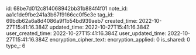id: 68be7d012c814068942bb31b884f4f01
note_id: aa1c1de9fbe241a3b67f9166cc0f5e3e
tag_id: 69bdb62a6a8d4086a9f1b54bd939aeb7
created_time: 2022-10-27T15:41:16.384Z
updated_time: 2022-10-27T15:41:16.384Z
user_created_time: 2022-10-27T15:41:16.384Z
user_updated_time: 2022-10-27T15:41:16.384Z
encryption_cipher_text: 
encryption_applied: 0
is_shared: 0
type_: 6